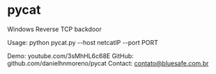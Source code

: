 # pycat
Windows Reverse TCP backdoor

Usage: python pycat.py --host netcatIP --port PORT

Demo:    youtube.com/3sMhHL6c68E
GitHub:  github.com/danielhnmoreno/pycat
Contact: contato@bluesafe.com.br
